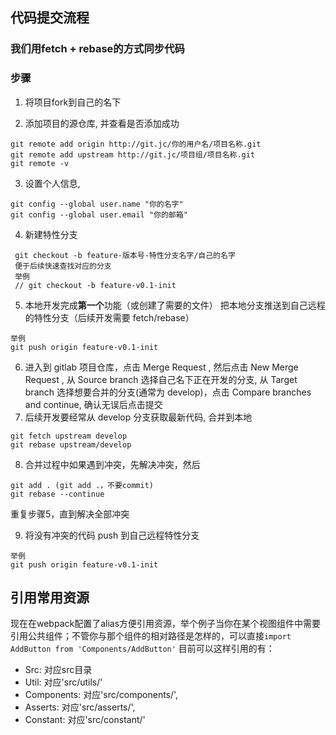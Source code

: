 ## 代码提交流程

### 我们用fetch + rebase的方式同步代码


### 步骤

1. 将项目fork到自己的名下

2. 添加项目的源仓库, 并查看是否添加成功
```
git remote add origin http://git.jc/你的用户名/项目名称.git
git remote add upstream http://git.jc/项目组/项目名称.git
git remote -v
```

3. 设置个人信息,
```
git config --global user.name "你的名字"
git config --global user.email "你的邮箱"
```
4. 新建特性分支
```
 git checkout -b feature-版本号-特性分支名字/自己的名字
 便于后续快速查找对应的分支
 举例
 // git checkout -b feature-v0.1-init
```

5. 本地开发完成**第一个**功能（或创建了需要的文件） 把本地分支推送到自己远程的特性分支（后续开发需要 fetch/rebase）
```
举例
git push origin feature-v0.1-init
```
6. 进入到 gitlab 项目仓库，点击 Merge Request , 然后点击 New Merge Request , 从 Source branch 选择自己名下正在开发的分支, 从 Target branch 选择想要合并的分支(通常为 develop)，点击 Compare branches and continue, 确认无误后点击提交
7. 后续开发要经常从 develop 分支获取最新代码, 合并到本地
```
git fetch upstream develop
git rebase upstream/develop
```
8. 合并过程中如果遇到冲突，先解决冲突，然后
```
git add . (git add .，不要commit)
git rebase --continue
```
重复步骤5，直到解决全部冲突

9. 将没有冲突的代码 push 到自己远程特性分支
```
举例
git push origin feature-v0.1-init
```
## 引用常用资源

现在在webpack配置了alias方便引用资源，举个例子当你在某个视图组件中需要引用公共组件；不管你与那个组件的相对路径是怎样的，可以直接`import AddButton from 'Components/AddButton'`
目前可以这样引用的有：

- Src: 对应src目录
- Util: 对应'src/utils/'
- Components: 对应'src/components/',
- Asserts: 对应'src/asserts/',
- Constant: 对应'src/constant/'